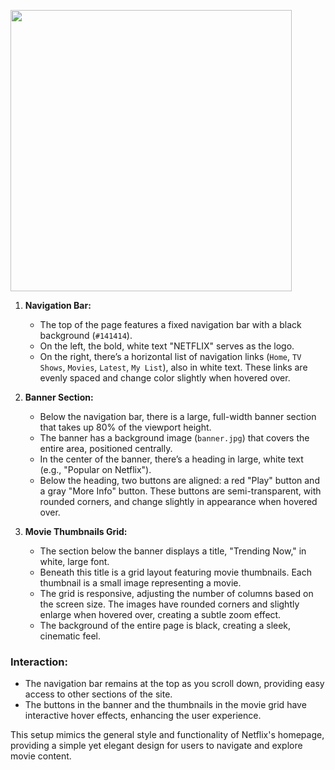 <img src="![pngwing com](https://github.com/user-attachments/assets/1f664203-dc5a-40f9-a282-c18626b75f23)
" height="450">

1. **Navigation Bar:**
   - The top of the page features a fixed navigation bar with a black background (`#141414`).
   - On the left, the bold, white text "NETFLIX" serves as the logo.
   - On the right, there’s a horizontal list of navigation links (`Home`, `TV Shows`, `Movies`, `Latest`, `My List`), also in white text. These links are evenly spaced and change color slightly when hovered over.

2. **Banner Section:**
   - Below the navigation bar, there is a large, full-width banner section that takes up 80% of the viewport height.
   - The banner has a background image (`banner.jpg`) that covers the entire area, positioned centrally.
   - In the center of the banner, there’s a heading in large, white text (e.g., "Popular on Netflix").
   - Below the heading, two buttons are aligned: a red "Play" button and a gray "More Info" button. These buttons are semi-transparent, with rounded corners, and change slightly in appearance when hovered over.

3. **Movie Thumbnails Grid:**
   - The section below the banner displays a title, "Trending Now," in white, large font.
   - Beneath this title is a grid layout featuring movie thumbnails. Each thumbnail is a small image representing a movie.
   - The grid is responsive, adjusting the number of columns based on the screen size. The images have rounded corners and slightly enlarge when hovered over, creating a subtle zoom effect.
   - The background of the entire page is black, creating a sleek, cinematic feel.

### **Interaction:**
- The navigation bar remains at the top as you scroll down, providing easy access to other sections of the site.
- The buttons in the banner and the thumbnails in the movie grid have interactive hover effects, enhancing the user experience.

This setup mimics the general style and functionality of Netflix's homepage, providing a simple yet elegant design for users to navigate and explore movie content.

